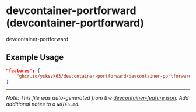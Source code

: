 
# devcontainer-portforward (devcontainer-portforward)

devcontainer-portforward

## Example Usage

```json
"features": {
    "ghcr.io/yskszk63/devcontainer-portforward/devcontainer-portforward:0": {}
}
```





---

_Note: This file was auto-generated from the [devcontainer-feature.json](https://github.com/yskszk63/devcontainer-portforward/blob/main/features/src/devcontainer-portforward/devcontainer-feature.json).  Add additional notes to a `NOTES.md`._
